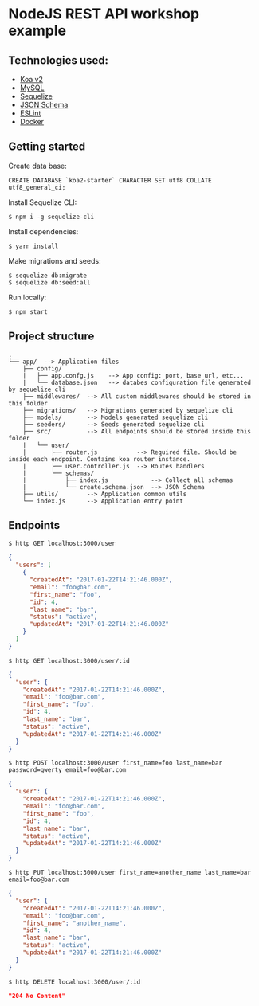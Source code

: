 # NodeJS REST API workshop example

## Technologies used:

- [Koa v2](http://koajs.com/)
- [MySQL](https://www.mysql.com/)
- [Sequelize](http://docs.sequelizejs.com/)
- [JSON Schema](http://json-schema.org/)
- [ESLint](http://eslint.org/)
- [Docker](https://www.docker.com/)

## Getting started

Create data base:

    CREATE DATABASE `koa2-starter` CHARACTER SET utf8 COLLATE utf8_general_ci;

Install Sequelize CLI:

    $ npm i -g sequelize-cli

Install dependencies:

    $ yarn install

Make migrations and seeds:

    $ sequelize db:migrate
    $ sequelize db:seed:all

Run locally:

    $ npm start

## Project structure

```
.
└── app/  --> Application files
    ├── config/
    |   ├── app.confg.js    --> App config: port, base url, etc...
    |   └── database.json   --> databes configuration file generated by sequelize cli
    ├── middlewares/  --> All custom middlewares should be stored in this folder
    ├── migrations/   --> Migrations generated by sequelize cli
    ├── models/       --> Models generated sequelize cli
    ├── seeders/      --> Seeds generated sequelize cli
    ├── src/          --> All endpoints should be stored inside this folder
    |   └── user/
    |       ├── router.js           --> Required file. Should be inside each endpoint. Contains koa router instance.
    |       ├── user.controller.js  --> Routes handlers
    |       └── schemas/
    |           ├── index.js            --> Collect all schemas  
    |           └── create.schema.json  --> JSON Schema
    ├── utils/        --> Application common utils
    └── index.js      --> Application entry point

```

## Endpoints

    $ http GET localhost:3000/user

```json
{
  "users": [
    {
      "createdAt": "2017-01-22T14:21:46.000Z",
      "email": "foo@bar.com",
      "first_name": "foo",
      "id": 4,
      "last_name": "bar",
      "status": "active",
      "updatedAt": "2017-01-22T14:21:46.000Z"
    }
  ]
}
```

    $ http GET localhost:3000/user/:id

```json
{
  "user": {
    "createdAt": "2017-01-22T14:21:46.000Z",
    "email": "foo@bar.com",
    "first_name": "foo",
    "id": 4,
    "last_name": "bar",
    "status": "active",
    "updatedAt": "2017-01-22T14:21:46.000Z"
  }
}
```

    $ http POST localhost:3000/user first_name=foo last_name=bar password=qwerty email=foo@bar.com

```json
{
  "user": {
    "createdAt": "2017-01-22T14:21:46.000Z",
    "email": "foo@bar.com",
    "first_name": "foo",
    "id": 4,
    "last_name": "bar",
    "status": "active",
    "updatedAt": "2017-01-22T14:21:46.000Z"
  }
}
```

    $ http PUT localhost:3000/user first_name=another_name last_name=bar email=foo@bar.com

```json
{
  "user": {
    "createdAt": "2017-01-22T14:21:46.000Z",
    "email": "foo@bar.com",
    "first_name": "another_name",
    "id": 4,
    "last_name": "bar",
    "status": "active",
    "updatedAt": "2017-01-22T14:21:46.000Z"
  }
}
```

    $ http DELETE localhost:3000/user/:id

```json
"204 No Content"
```
